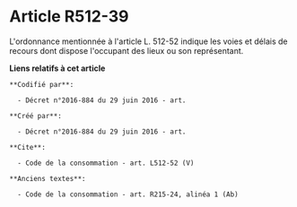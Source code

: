 # Article R512-39

L'ordonnance mentionnée à l'article L. 512-52 indique les voies et délais de recours dont dispose l'occupant des lieux ou son
représentant.

**Liens relatifs à cet article**

	**Codifié par**:

	  - Décret n°2016-884 du 29 juin 2016 - art.

	**Créé par**:

	  - Décret n°2016-884 du 29 juin 2016 - art.

	**Cite**:

	  - Code de la consommation - art. L512-52 (V)

	**Anciens textes**:

	  - Code de la consommation - art. R215-24, alinéa 1 (Ab)
